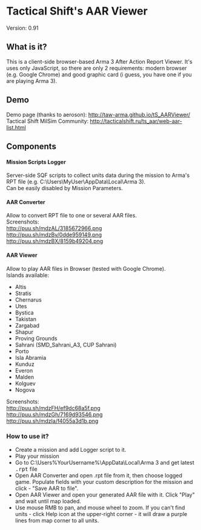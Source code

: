 # Tactical Shift's AAR Viewer
Version: 0.91

## What is it?
This is a client-side browser-based Arma 3 After Action Report Viewer. It's uses only JavaScript, so there are only 2 requirements: modern browser (e.g. Google Chrome) and good graphic card (i guess, you have one if you are playing Arma 3).

## Demo
Demo page (thanks to aeroson): http://taw-arma.github.io/tS_AARViewer/
<br />Tactical Shift MilSim Community: http://tacticalshift.ru/ts_aar/web-aar-list.html

## Components
#### Mission Scripts Logger
Server-side SQF scripts to collect units data during the mission to Arma's RPT file (e.g. C:\Users\MyUser\AppData\Local\Arma 3). 
<br />Can be easily disabled by Mission Parameters.

#### AAR Converter
Allow to convert RPT file to one or several AAR files.
<br />Screenshots:
<br />http://puu.sh/mdzAL/3185672966.png
<br />http://puu.sh/mdzBv/0dde959149.png
<br />http://puu.sh/mdzBX/8159b49204.png

#### AAR Viewer
Allow to play AAR files in Browser (tested with Google Chrome).
<br />Islands available:
- Altis
- Stratis
- Chernarus
- Utes
- Bystica
- Takistan
- Zargabad
- Shapur
- Proving Grounds
- Sahrani (SMD_Sahrani_A3, CUP Sahrani)
- Porto
- Isla Abramia
- Kunduz
- Everon
- Malden
- Kolguev
- Nogova

Screenshots:
<br />http://puu.sh/mdzFH/ef9dc68a5f.png
<br />http://puu.sh/mdzGh/7169d93546.png
<br />http://puu.sh/mdzIa/f4055a3d1b.png

### How to use it?
- Create a mission and add Logger script to it.
- Play your mission
- Go to C:\Users\%YourUsername%\AppData\Local\Arma 3 and get latest <tt>.rpt</tt> file
- Open AAR Converter and open .rpt file from it, then choose logged game. Populate fields with your custom description for the mission and click - "Save AAR to file".
- Open AAR Viewer and open your generated AAR file with it. Click "Play" and wait until map loaded. 
- Use mouse RMB to pan, and mouse wheel to zoom. If you can't find units - click Help icon at the upper-right corner - it will draw a purple lines from map corner to all units. 
